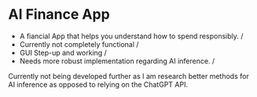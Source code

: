 # AI Finance App

- A fiancial App that helps you understand how to spend responsibly. /
- Currently not completely functional /
- GUI Step-up and working /
- Needs more robust implementation regarding AI inference. /

Currently not being developed further as I am research better methods for AI inference as opposed to relying on the ChatGPT API.
